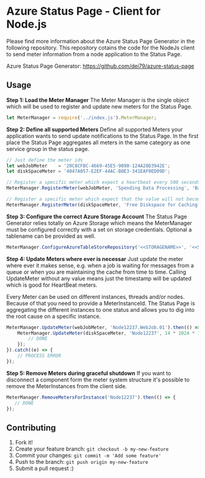 # Azure Status Page - Client for Node.js

Please find more information about the Azure Status Page Generator in the following repository. This 
repository cotains the code for the NodeJs client to send meter information from a node application to the Status Page. 

Azure Status Page Generator: https://github.com/dei79/azure-status-page

## Usage

**Step 1: Load the Meter Manager**
The Meter Manager is the single object which will be used to register and update new meters for the Status Page.

```js
let MeterManager = require('../index.js').MeterManager;
```

**Step 2: Define all supported Meters**
Define all supported Meters your application wants to send update notifications to the Status Page. In the 
first place the Status Page aggregates all meters in the same category as one service group in the status page.

```js
// Just define the meter ids
let webJobMeter    = '20C8CFBC-4669-45E5-9090-124A28D3942E';
let diskSpaceMeter = '4047A057-E2EF-44AC-B0E3-341EAF0ED09D';

// Register a specific meter which expect a heartbeat every 500 seconds, good to observe continous background worker listening on a queue
MeterManager.RegisterMeter(webJobMeter, 'Spending Data Processing', 'Background Processing', MeterManager.MeterTypes.Heartbeat, 100, 500);

// Register a specific meter which expect that the value will not become less then the specific min value, good for observing diskspace or something like that
MeterManager.RegisterMeter(diskSpaceMeter, 'Free Diskspace for Caching', 'Caching', MeterManager.MeterTypes.MinValue, 200, 10 * 1024 * 1024 * 1024);
```

**Step 3: Configure the correct Azure Storage Account**
The Status Page Generator relies totally on Azure Storage which means the MeterManager must be configured correctly with a 
set on storage credentials. Optional a tablename can be provided as well.

```js
MeterManager.ConfigureAzureTableStoreRepository('<<STORAGENAME>>', '<<STORAGESECRET>>');
```
**Step 4: Update Meters where ever is necessar**
Just update the meter where ever it makes sense, e.g. when a job is waiting for messages from a queue or when you are maintaining 
the cache from time to time. Calling UpdateMeter without any value means just the timestamp will be updated which is good for 
HeartBeat meters.

Every Meter can be used on different instances, threads and/or nodes. Because of that you need to provide a MeterInstanceId. The 
Status Page is aggregating the different instances to one status and allows you to dig into the root cause on a specific instance. 

```js
MeterManager.UpdateMeter(webJobMeter, 'Node12237.WebJob.01').then(() => {
    MeterManager.UpdateMeter(diskSpaceMeter, 'Node12237', 14 * 1024 * 1024 * 1024).then(() => {
        // DONE
    });
}).catch((e) => {
    // PROCESS ERROR 
});
```

**Step 5: Remove Meters during graceful shutdown**
If you want to disconnect a component form the meter system structure it's possible to remove the MeterInstances from the client side. 

```js
MeterManager.RemoveMetersForInstance('Node12237').then(() => {
   // DONE 
});
```

## Contributing

1. Fork it!
2. Create your feature branch: `git checkout -b my-new-feature`
3. Commit your changes: `git commit -m 'Add some feature'`
4. Push to the branch: `git push origin my-new-feature`
5. Submit a pull request :)
